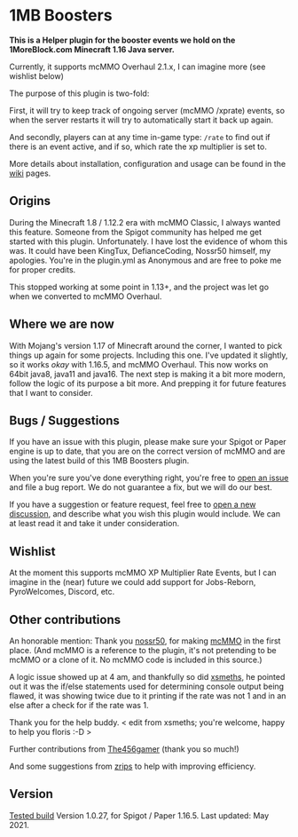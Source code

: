 # 1MB Boosters

**This is a Helper plugin for the booster events we hold on the 1MoreBlock.com Minecraft 1.16 Java server.**

Currently, it supports mcMMO Overhaul 2.1.x, I can imagine more (see wishlist below)

The purpose of this plugin is two-fold:

First, it will try to keep track of ongoing server (mcMMO /xprate) events, so when the server restarts it will try to automatically start it back up again. 

And secondly, players can at any time in-game type: `/rate` to find out if there is an event active, and if so, which rate the xp multiplier is set to.

More details about installation, configuration and usage can be found in the [wiki](https://github.com/mrfloris/mcmmoevent/wiki) pages.

## Origins

During the Minecraft 1.8 / 1.12.2 era with mcMMO Classic, I always wanted this feature. Someone from the Spigot community has helped me get started with this plugin. Unfortunately. I have lost the evidence of whom this was. It could have been KingTux, DefianceCoding, Nossr50 himself, my apologies. You're in the plugin.yml as Anonymous and are free to poke me for proper credits. 

This stopped working at some point in 1.13+, and the project was let go when we converted to mcMMO Overhaul.

## Where we are now

With Mojang's version 1.17 of Minecraft around the corner, I wanted to pick things up again for some projects. Including this one. I've updated it slightly, so it works _okay_ with 1.16.5, and mcMMO Overhaul. This now works on 64bit java8, java11 and java16. The next step is making it a bit more modern, follow the logic of its purpose a bit more. And prepping it for future features that I want to consider.

## Bugs / Suggestions

If you have an issue with this plugin, please make sure your Spigot or Paper engine is up to date, that you are on the correct version of mcMMO and are using the latest build of this 1MB Boosters plugin. 

When you're sure you've done everything right, you're free to [open an issue](https://github.com/mrfloris/mcmmoevent/issues/new?assignees=&labels=bug&template=bug_report.md&title=%5BBUG%5D) and file a bug report. We do not guarantee a fix, but we will do our best.

If you have a suggestion or feature request, feel free to [open a new discussion](https://github.com/mrfloris/mcmmoevent/discussions/new), and describe what you wish this plugin would include. We can at least read it and take it under consideration. 

## Wishlist

At the moment this supports mcMMO XP Multiplier Rate Events, but I can imagine in the (near) future we could add support for Jobs-Reborn, PyroWelcomes, Discord, etc.

## Other contributions

An honorable mention: Thank you [nossr50](https://github.com/nossr50), for making [mcMMO](https://github.com/mcMMO-Dev/mcMMO) in the first place. (And mcMMO is a reference to the plugin, it's not pretending to be mcMMO or a clone of it. No mcMMO code is included in this source.)

A logic issue showed up at 4 am, and thankfully so did [xsmeths](https://github.com/xsmeths/), he pointed out it was the if/else statements used for determining console output being flawed, it was showing twice due to it printing if the rate was not 1 and in an else after a check for if the rate was 1.

Thank you for the help buddy. < edit from xsmeths; you're welcome, happy to help you floris :-D > <Hugs>

Further contributions from [The456gamer](https://github.com/the456gamer) (thank you so much!)

And some suggestions from [zrips](https://github.com/zrips/) to help with improving efficiency.

## Version

[Tested build](https://github.com/mrfloris/mcmmoevent/releases) Version 1.0.27, for Spigot / Paper 1.16.5. Last updated: May 2021.
